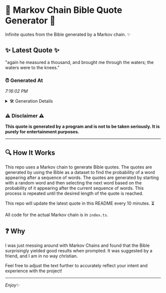 # 📖 Markov Chain Bible Quote Generator 📖

Infinite quotes from the Bible generated by a Markov chain. ✨

## ✨ Latest Quote ✨
"again he measured a thousand, and brought me through the waters; the waters were to the knees."

### ⏰ Generated At
*7:16:02 PM*

<details>
    <summary>🛠️ Generation Details</summary>
    <p>
        <strong>🌱 Seed:</strong> again<br>
        <strong>🔄 Iterations:</strong> 16<br>
        <strong>📜 Context History:</strong><br>[ again ]: he<br>[ again, he ]: measured<br>[ again, he, measured ]: a<br>[ again, he, measured, a ]: thousand,<br>[ again, he, measured, a, thousand, ]: and<br>[ again, he, measured, a, thousand,, and ]: brought<br>[ he, measured, a, thousand,, and, brought ]: me<br>[ measured, a, thousand,, and, brought, me ]: through<br>[ a, thousand,, and, brought, me, through ]: the<br>[ thousand,, and, brought, me, through, the ]: waters;<br>[ and, brought, me, through, the, waters; ]: the<br>[ brought, me, through, the, waters;, the ]: waters<br>[ me, through, the, waters;, the, waters ]: were<br>[ through, the, waters;, the, waters, were ]: to<br>[ the, waters;, the, waters, were, to ]: the<br>[ waters;, the, waters, were, to, the ]: knees.<br>
    </p>
</details>

### ⚠️ Disclaimer ⚠️
**This quote is generated by a program and is not to be taken seriously. It is purely for entertainment purposes.**

---

## 🔍 How It Works

This repo uses a Markov chain to generate Bible quotes. The quotes are generated by using the Bible as a dataset to find the probability of a word appearing after a sequence of words. The quotes are generated by starting with a random word and then selecting the next word based on the probability of it appearing after the current sequence of words. This process is repeated until the desired length of the quote is reached.

This repo will update the latest quote in this README every 10 minutes. ⏳

All code for the actual Markov chain is in `index.ts`.

## ❓ Why

I was just messing around with Markov Chains and found that the Bible surprisingly yielded good results when prompted. 
It was suggested by a friend, and I am in no way christian.

Feel free to adjust the text further to accurately reflect your intent and experience with the project!

---

*Enjoy*✨
